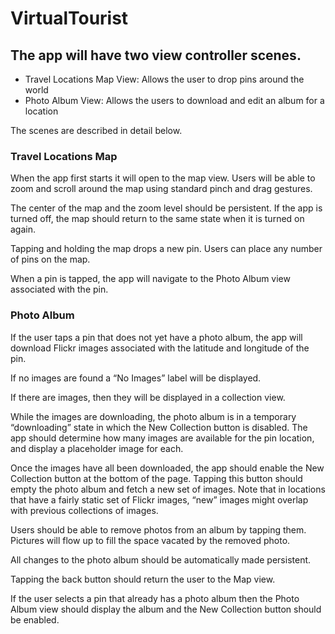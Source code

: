 # VirtualTourist

## The app will have two view controller scenes.

  * Travel Locations Map View: Allows the user to drop pins around the world
  * Photo Album View: Allows the users to download and edit an album for a location

The scenes are described in detail below.


### Travel Locations Map
When the app first starts it will open to the map view. Users will be able to zoom and scroll around the map using standard pinch and drag gestures.

The center of the map and the zoom level should be persistent. If the app is turned off, the map should return to the same state when it is turned on again.

Tapping and holding the map drops a new pin. Users can place any number of pins on the map.

When a pin is tapped, the app will navigate to the Photo Album view associated with the pin.


### Photo Album
If the user taps a pin that does not yet have a photo album, the app will download Flickr images associated with the latitude and longitude of the pin.

If no images are found a “No Images” label will be displayed.

If there are images, then they will be displayed in a collection view.

While the images are downloading, the photo album is in a temporary “downloading” state in which the New Collection button is disabled. The app should determine how many images are available for the pin location, and display a placeholder image for each.

Once the images have all been downloaded, the app should enable the New Collection button at the bottom of the page. Tapping this button should empty the photo album and fetch a new set of images. Note that in locations that have a fairly static set of Flickr images, “new” images might overlap with previous collections of images.

Users should be able to remove photos from an album by tapping them. Pictures will flow up to fill the space vacated by the removed photo.

All changes to the photo album should be automatically made persistent.

Tapping the back button should return the user to the Map view.

If the user selects a pin that already has a photo album then the Photo Album view should display the album and the New Collection button should be enabled.
